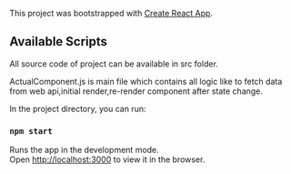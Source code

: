 This project was bootstrapped with [Create React App](https://github.com/facebook/create-react-app).

## Available Scripts
All source code of project can be available in src folder.

ActualComponent.js is main file which contains all logic like to fetch data from web api,initial render,re-render component after state change.


In the project directory, you can run:

### `npm start`

Runs the app in the development mode.<br>
Open [http://localhost:3000](http://localhost:3000) to view it in the browser.

